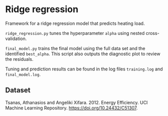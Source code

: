 
# Ridge regression

Framework for a ridge regression model that predicts heating load.

`ridge_regression.py` tunes the hyperparameter `alpha` using nested cross-validation.

`final_model.py` trains the final model using the full data set and the identified `best_alpha`. This script also outputs the diagnostic plot to review the residuals.

Tuning and prediction results can be found in the log files `training.log` and `final_model.log`.

## Dataset

Tsanas, Athanasios and Angeliki Xifara. 2012. Energy Efficiency. UCI Machine Learning Repository. <https://doi.org/10.24432/C51307>.
